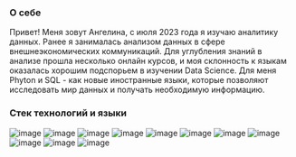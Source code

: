 ### О себе 

Привет! Меня зовут Ангелина, с июля 2023 года я изучаю аналитику данных. Ранее я занималась анализом данных в сфере внешнеэкономических коммуникаций.
Для углубления знаний в анализе прошла несколько онлайн курсов, и моя склонность к языкам оказалась хорошим подспорьем в изучении Data Science. Для меня Phyton и SQL - как новые иностранные языки, которые позволяют исследовать мир данных и получать необходимую информацию.

### Стек технологий и языки

![image](https://github.com/Goldlibella/Goldlibella/assets/162330136/35fc589c-f3b3-4260-b8a9-26c372700c09) 
![image](https://github.com/Goldlibella/Goldlibella/assets/162330136/fad1314f-ce40-4c71-9f7c-6f23804f8628)
![image](https://github.com/Goldlibella/Goldlibella/assets/162330136/985dfa75-bd07-4f46-bfa6-c70852c12e96)
![image](https://github.com/Goldlibella/Goldlibella/assets/162330136/72fe1e71-d385-4d0c-9147-95a0adcb74cd)
![image](https://github.com/Goldlibella/Goldlibella/assets/162330136/bfb6fdb9-d09b-4f69-a118-5cf9a19e07c2)
![image](https://github.com/Goldlibella/Goldlibella/assets/162330136/9a389c82-d209-4445-b028-4b650e873230)
![image](https://github.com/Goldlibella/Goldlibella/assets/162330136/cfec71a6-29cb-4854-91b4-af4dad386118)
![image](https://github.com/Goldlibella/Goldlibella/assets/162330136/5f835901-7dda-4dd0-8464-fb0918416745)
![image](https://github.com/Goldlibella/Goldlibella/assets/162330136/1b704754-348b-47af-ab8c-3da71a3ed893)
![image](https://github.com/Goldlibella/Goldlibella/assets/162330136/1f115225-8424-4f1c-9cff-ae98881b15bc)
![image](https://github.com/Goldlibella/Goldlibella/assets/162330136/61735ed9-e072-4d60-a77a-19572dd348f9)

